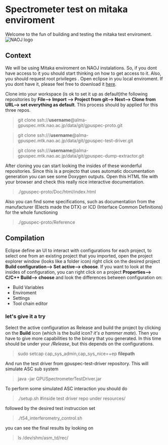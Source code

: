 # Spectrometer test on mitaka enviroment
Welcome to the fun of building and testing the mitaka test enviroment.
![NAOJ logo][NAOJ logo]

## Context
We will be using Mitaka enviroment on NAOJ instalations. So, if you dont have access to it you should start thinking on how to get access to it. Also, you should request root privileges .
Open eclipse in you local enviroment. If you dont have it, please feel free to download it [here](https://www.eclipse.org/downloads/packages/release/2023-09/r/eclipse-ide-cc-developers).

Clone into your workspace (is ok to set it up as default)the following repositories by **File--> Import --> Project from git--> Next--> Clone from URL--> set everything as default**. This process should by applied for this three repos.
>git clone ssh://**username**@alma-gpuspec.mtk.nao.ac.jp/data/git/gpuspec-proto.git

>git clone ssh:///**username**@alma-gpuspec.mtk.nao.ac.jp/data/git/gpuspec-test-driver.git

>git clone ssh:///**username**@alma-gpuspec.mtk.nao.ac.jp/data/git/gpuspec-dump-extractor.git

After cloning you can start looking the insides of these wonderful repositories. Since this is a projecto that uses automatic documentation generation you can see some Doxygen outputs. Open this HTML file with your browser and check this really nice interactive documentation.
> ./gpuspec-proto/Doc/html/index.html

Also you can find some specifications, such as documentation from the manufacturer (Elects made the DTX) or ICD (Interface Common Definitions) for the whole functioning
> ./gpuspec-proto/Reference


## Compilation
Eclipse define an UI to interact with configurations for each project, to select one from an existing project that you imported, open the project explorer window (looks like a folder icon) right click on the desired project **Build configuration--> Set active--> choose**. If you want to look at the insides of configuration, you can right click on a project **Properties--> C/C++ Build--> choose** and look the differences between configuration on:
* Build Variables
* Enviroment
* Settings
* Tool chain editor
### let's give it a try
Select the active configuration as Release and build the project by clicking on the **Build** icon (which is the build icon? _it's a hammer mate_).
Then you have to give more capabilities to the binary that you generated. In this time should be under your _/Release_, but this depends on the configurations.
> sudo setcap cap_sys_admin,cap_sys_nice=+ep **filepath**

And  run the test driver from gpuspec-test-driver repository. This will simulate ASC sub system
> java -jar GPUSpectrometerTestDriver.jar

To perform some simulated ASC interaction you should do 
> ./setup.sh #inside test driver repo under resources/

followed by the desired test instruccion set
> ./t54_interferometry_control.sh

you can see the final results by looking on 
>ls /dev/shm/asm_td/rec/<dump>


[NAOJ logo]: https://www.nao.ac.jp/asset/ogp/logo-naoj.png